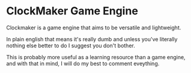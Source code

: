 # ClockMaker Game Engine


Clockmaker is a game engine that aims to be versatile and lightweight.


In plain english that means it's really dumb and unless you've literally nothing else better to do I suggest you don't bother.


This is probably more useful as a learning resource than a game engine, and with that in mind, I will do my best to comment eveything.
